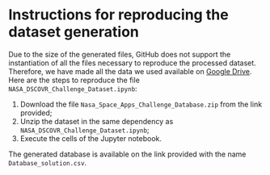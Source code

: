 # Instructions for reproducing the dataset generation

Due to the size of the generated files, GitHub does not support the instantiation of all the files necessary to reproduce the processed dataset.
Therefore, we have made all the data we used available on [Google Drive](https://drive.google.com/drive/folders/1bgu687V1C4iyD7O4rB70pFdAkBok0bEA?usp=sharing). Here are the steps to reproduce the file ```NASA_DSCOVR_Challenge_Dataset.ipynb```:

1. Download the file ```Nasa_Space_Apps_Challenge_Database.zip``` from the link provided;
2. Unzip the dataset in the same dependency as ```NASA_DSCOVR_Challenge_Dataset.ipynb```;
3. Execute the cells of the Jupyter notebook.

The generated database is available on the link provided with the name ```Database_solution.csv```.
